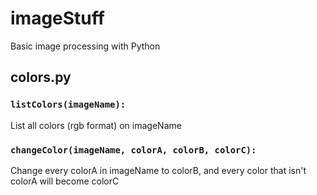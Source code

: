 # imageStuff
Basic image processing with Python

## colors.py ##

### ` listColors(imageName): ` ###

List all colors (rgb format) on imageName

### ` changeColor(imageName, colorA, colorB, colorC): ` ###

Change every colorA in imageName to colorB, and every color that isn't colorA will become colorC
